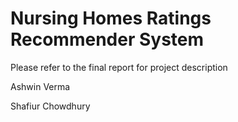 # Nursing Homes Ratings Recommender System

Please refer to the final report for project description

Ashwin Verma

Shafiur Chowdhury


